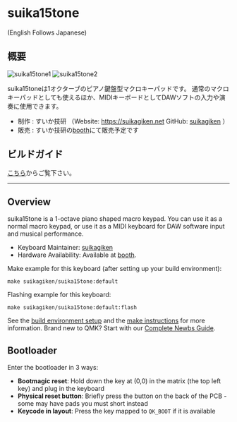 # suika15tone
(English Follows Japanese)

## 概要
![suika15tone1](https://i.imgur.com/r0shhWR.jpg)
![suika15tone2](https://i.imgur.com/7lCqpEX.jpg)

suika15toneは1オクターブのピアノ鍵盤型マクロキーパッドです。
通常のマクロキーパッドとしても使えるほか、MIDIキーボードとしてDAWソフトの入力や演奏に使用できます。

* 制作 : すいか技研 （Website: https://suikagiken.net GitHub: [suikagiken](https://github.com/suikagiken) ）
* 販売 : すいか技研の[booth](https://suikagiken.booth.pm/)にて販売予定です

## ビルドガイド

[こちら](https://github.com/suikagiken/suika15tone/blob/main/buildguide_1.0.md)からご覧下さい。

---

## Overview

suika15tone is a 1-octave piano shaped macro keypad.
You can use it as a normal macro keypad, or use it as a MIDI keyboard for DAW software input and musical performance.

* Keyboard Maintainer: [suikagiken](https://github.com/suikagiken)
* Hardware Availability: Available at [booth](https://suikagiken.booth.pm/).

Make example for this keyboard (after setting up your build environment):

    make suikagiken/suika15tone:default

Flashing example for this keyboard:

    make suikagiken/suika15tone:default:flash

See the [build environment setup](https://docs.qmk.fm/#/getting_started_build_tools) and the [make instructions](https://docs.qmk.fm/#/getting_started_make_guide) for more information. Brand new to QMK? Start with our [Complete Newbs Guide](https://docs.qmk.fm/#/newbs).

## Bootloader

Enter the bootloader in 3 ways:

* **Bootmagic reset**: Hold down the key at (0,0) in the matrix (the top left key) and plug in the keyboard
* **Physical reset button**: Briefly press the button on the back of the PCB - some may have pads you must short instead
* **Keycode in layout**: Press the key mapped to `QK_BOOT` if it is available
